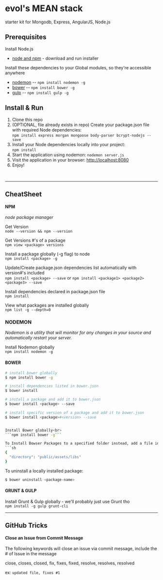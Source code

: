 # evol's MEAN stack
starter kit for Mongodb, Express, AngularJS, Node.js

## Prerequisites
Install Node.js
- [node and npm](http://nodejs.org/) - download and run installer

Install these dependencies to your Global modules, so they're accessible anywhere
- [nodemon](http://nodemon.io/) -- `npm install nodemon -g`
- [bower](http://bower.io) -- `npm install bower -g`
- [gulp](http://gulpjs.com/) -- `npm install gulp -g`


## Install & Run

1. Clone this repo
2. (OPTIONAL, file already exists in repo) Create your package.json file with required Node dependencies:<br>
`npm install express morgan mongoose body-parser bcrypt-nodejs --save`
3. Install your Node dependencies locally into your project:<br>
`npm install`
4. Start the application using nodemon: `nodemon server.js`
5. Visit the application in your browser: [http://localhost:8080](http://localhost:8080)
6. Enjoy!
<br>

---

## CheatSheet

#### NPM
<i>node package manager</i>

Get Version<br>
```node --version && npm --version```

Get Versions #'s of a package<br>
```npm view <package> versions```

Install a package globally (-g flag) to node<br>
```npm install <package> -g```

Update/Create package.json dependencies list automatically with version#'s included<br>
```npm install <package> --save```
or
```npm install <package1> <package2> <package3> --save```

Install dependencies declared in package.json file<br>
```npm install```

View what packages are installed globally<br>
```npm list -g --depth=0```


### NODEMON
<i>Nodemon is a utility that will monitor for any changes in your source and automatically restart your server.</i>

Install Nodemon globally<br>
```npm install nodemon -g```


#### BOWER


```sh
# install bower globally
$ npm install bower -g

# install dependencies listed in bower.json
$ bower install

# install a package and add it to bower.json
$ bower install <package> --save

# install specific version of a package and add it to bower.json
$ bower install <package>#<version> --save


Install Bower globally<br>
```npm install bower -g```

To Install Bowser Packages to a specified folder instead, add a file in root: `.bowerrc` with this code:
```sh
{
  "directory": "public/assets/libs"
}
```

To uninstall a locally installed package:

```sh
$ bower uninstall <package-name>
```


#### GRUNT & GULP

Install Grunt & Gulp globally - we'll probably just use Grunt tho<br>
```npm install -g gulp grunt-cli```


---


## GitHub Tricks


#### Close an Issue from Commit Message
The following keywords will close an issue via commit message, include the # of Issue in the message

close, closes, closed, fix, fixes, fixed, resolve, resolves, resolved

ex: ```updated file, fixes #1```